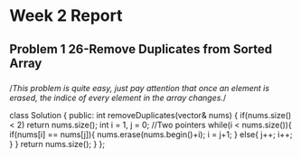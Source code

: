 Week 2 Report
================================
Problem 1 26-Remove Duplicates from Sorted Array
--------------------------------
###
/*This problem is quite easy, just pay attention that once an element is erased, the indice of every
element in the array changes.*/

class Solution {
public:
int removeDuplicates(vector<int>& nums) {
if(nums.size() < 2) return nums.size();
int i = 1, j = 0;
//Two pointers
while(i < nums.size()){
if(nums[i] == nums[j]){
nums.erase(nums.begin()+i);
i = j+1;
}
else{
j++;
i++;
}
}
return nums.size();
}
};